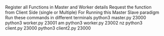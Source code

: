Register all Functions in Master and Worker details
Request the function from Client Side (single or Multiple)
For Running this Master Slave paradigm
Run these commands in different terminals
python3 master.py 23000
python3 worker.py 23001 am
python3 worker.py 23002 nz
python3 client.py 23000
python3 client2.py 23000
